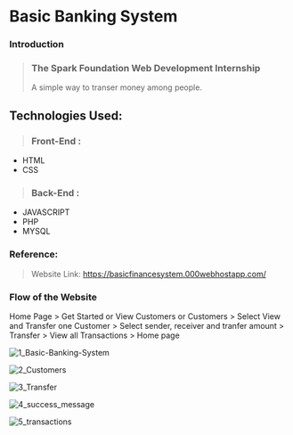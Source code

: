 # Basic Banking System

### Introduction
> ### The Spark Foundation Web Development Internship
> A simple way to transer money among people.
  
## Technologies Used:
> ### Front-End :
* HTML
* CSS

> ### Back-End :
* JAVASCRIPT
* PHP
* MYSQL

### Reference:
> Website Link: https://basicfinancesystem.000webhostapp.com/

### Flow of the Website
Home Page > Get Started or View Customers or Customers > Select View and Transfer one Customer > 
  Select sender, receiver and tranfer amount > Transfer > View all Transactions > Home page


![1_Basic-Banking-System ](https://user-images.githubusercontent.com/86467422/130268755-5a104066-8339-43c0-8a58-54b9951abb48.png)

![2_Customers](https://user-images.githubusercontent.com/86467422/130268775-33539e36-4dfb-4dd0-ad81-13780c4634cb.png)

![3_Transfer](https://user-images.githubusercontent.com/86467422/130268792-dadbc6db-ac90-4cc3-a62f-ca4d5cc26064.png)

![4_success_message](https://user-images.githubusercontent.com/86467422/130268802-f830ed39-e32b-4897-8adb-b4ccff3c2d0c.PNG)

![5_transactions](https://user-images.githubusercontent.com/86467422/130268811-a3b128aa-c020-4e24-b558-5d9d903cebfa.png)

